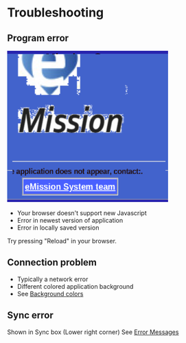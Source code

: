 # Troubleshooting

## Program error

![](images/syntaxerror.png)

* Your browser doesn't support new Javascript
* Error in newest version of application
* Error in locally saved version

Try pressing "Reload" in your browser.

## Connection problem

* Typically a network error
* Different colored application background
* See [Background colors](Background.html)

## Sync error 
 
Shown in Sync box (Lower right corner)
See [Error Messages](ErrorLog.html)